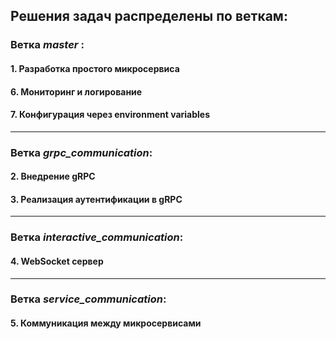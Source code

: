 ## Решения задач распределены по веткам:

### Ветка ***master***  :

#### 1. Разработка простого микросервиса

#### 6. Мониторинг и логирование

#### 7. Конфигурация через environment variables

---
### Ветка ***grpc_communication***:

#### 2. Внедрение gRPC

#### 3. Реализация аутентификации в gRPC

---
### Ветка ***interactive_communication***:

#### 4. WebSocket сервер

---
### Ветка ***service_communication***:

#### 5. Коммуникация между микросервисами
